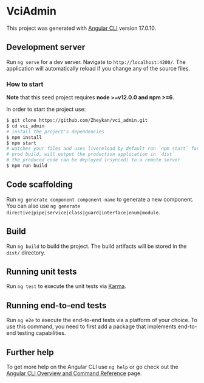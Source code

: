 # VciAdmin

This project was generated with [Angular CLI](https://github.com/angular/angular-cli) version 17.0.10.

## Development server

Run `ng serve` for a dev server. Navigate to `http://localhost:4200/`. The application will automatically reload if you change any of the source files.

### How to start

**Note** that this seed project requires **node >=v12.0.0 and npm >=6**.

In order to start the project use:

```bash
$ git clone https://github.com/Zheykan/vci_admin.git
$ cd vci_admin
# install the project's dependencies
$ npm install
$ npm start
# watches your files and uses livereload by default run `npm start` for a dev server. Navigate to `http://localhost:4200/`. The app will automatically reload if you change any of the source files.
# prod build, will output the production application in `dist`
# the produced code can be deployed (rsynced) to a remote server
$ npm run build
```

## Code scaffolding

Run `ng generate component component-name` to generate a new component. You can also use `ng generate directive|pipe|service|class|guard|interface|enum|module`.

## Build

Run `ng build` to build the project. The build artifacts will be stored in the `dist/` directory.

## Running unit tests

Run `ng test` to execute the unit tests via [Karma](https://karma-runner.github.io).

## Running end-to-end tests

Run `ng e2e` to execute the end-to-end tests via a platform of your choice. To use this command, you need to first add a package that implements end-to-end testing capabilities.

## Further help

To get more help on the Angular CLI use `ng help` or go check out the [Angular CLI Overview and Command Reference](https://angular.io/cli) page.
